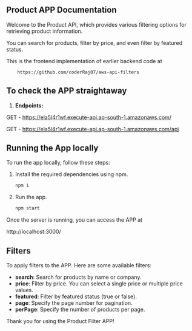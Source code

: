 ## Product APP Documentation

Welcome to the Product API, which provides various filtering options for retrieving product information.

You can search for products, filter by price, and even filter by featured status.

This is the frontend implementation of earlier backend code at

        https://github.com/coderRaj07/aws-api-filters


## To check the APP straightaway

1.  **Endpoints:**

  GET - https://ela5l4r1wf.execute-api.ap-south-1.amazonaws.com/

  GET - https://ela5l4r1wf.execute-api.ap-south-1.amazonaws.com/api


## Running the App locally

To run the app locally, follow these steps:

1. Install the required dependencies using npm.
   
   ```cmd
   npm i

2. Run the app.
   
   ```cmd
   npm start


Once the server is running, you can access the APP at 

http://localhost:3000/


## Filters
To apply filters to the APP. Here are some available filters:

- **search**: Search for products by name or company.
- **price**: Filter by price. You can select a single price or multiple price values.
- **featured**: Filter by featured status (true or false).
- **page**: Specify the page number for pagination.
- **perPage**: Specify the number of products per page.

Thank you for using the Product Filter APP!

<br/><br/>